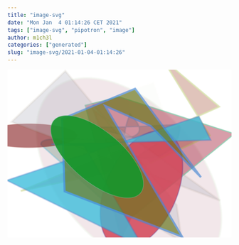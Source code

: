 ```yaml
---
title: "image-svg"
date: "Mon Jan  4 01:14:26 CET 2021"
tags: ["image-svg", "pipotron", "image"]
author: m1ch3l
categories: ["generated"]
slug: "image-svg/2021-01-04-01:14:26"
---
```


![](image.svg)
